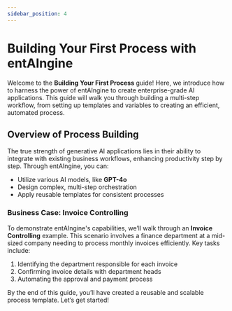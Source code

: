 ```yaml
---
sidebar_position: 4
---
```


# Building Your First Process with entAIngine

Welcome to the **Building Your First Process** guide! Here, we introduce how to harness the power of entAIngine to create enterprise-grade AI applications. This guide will walk you through building a multi-step workflow, from setting up templates and variables to creating an efficient, automated process.

## Overview of Process Building

The true strength of generative AI applications lies in their ability to integrate with existing business workflows, enhancing productivity step by step. Through entAIngine, you can:
- Utilize various AI models, like **GPT-4o**
- Design complex, multi-step orchestration
- Apply reusable templates for consistent processes

### Business Case: Invoice Controlling

To demonstrate entAIngine's capabilities, we’ll walk through an **Invoice Controlling** example. This scenario involves a finance department at a mid-sized company needing to process monthly invoices efficiently. Key tasks include:
1. Identifying the department responsible for each invoice
2. Confirming invoice details with department heads
3. Automating the approval and payment process

By the end of this guide, you’ll have created a reusable and scalable process template. Let’s get started!
